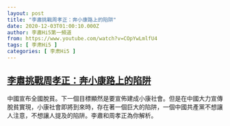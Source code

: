 ```yaml
---
layout: post
title: "李肅挑戰周孝正：奔小康路上的陷阱"
date: 2020-12-03T01:00:10.000Z
author: 李肅Hi5第一頻道
from: https://www.youtube.com/watch?v=COpYwLmlfU4
tags: [ 李肃Hi5 ]
categories: [ 李肃Hi5 ]
---
```

<!--1606957210000-->
[李肅挑戰周孝正：奔小康路上的陷阱](https://www.youtube.com/watch?v=COpYwLmlfU4)
------

<div>
中國宣布全國脫貧。下一個目標顯然是要宣佈建成小康社會。但是在中國大力宣傳脫貧實現，小康社會即將到來時，存在著一個巨大的陷阱，一個中國共產黨不想讓人注意，不想讓人提及的陷阱。李肅和周孝正為你解析。
</div>
